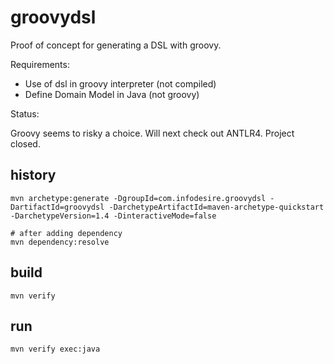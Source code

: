 # groovydsl

Proof of concept for generating a DSL with groovy.

Requirements:

* Use of dsl in groovy interpreter (not compiled)
* Define Domain Model in Java (not groovy)

Status:

Groovy seems to risky a choice. Will next check out ANTLR4.
Project closed.

## history

```
mvn archetype:generate -DgroupId=com.infodesire.groovydsl -DartifactId=groovydsl -DarchetypeArtifactId=maven-archetype-quickstart -DarchetypeVersion=1.4 -DinteractiveMode=false

# after adding dependency
mvn dependency:resolve
```

## build

```
mvn verify
```

## run

```
mvn verify exec:java
```